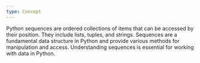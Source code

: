 ```yaml
---
type: Concept
---
```


Python sequences are ordered collections of items that can be accessed by their position. They include lists, tuples, and strings. Sequences are a fundamental data structure in Python and provide various methods for manipulation and access. Understanding sequences is essential for working with data in Python.